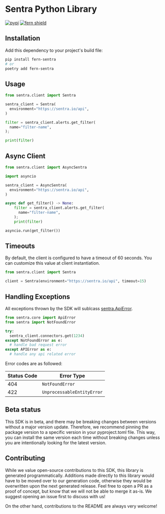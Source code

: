 # Sentra Python Library

[![pypi](https://img.shields.io/pypi/v/fern-sentra.svg)](https://pypi.python.org/pypi/fern-sentra)
[![fern shield](https://img.shields.io/badge/%F0%9F%8C%BF-SDK%20generated%20by%20Fern-brightgreen)](https://github.com/fern-api/fern)

## Installation

Add this dependency to your project's build file:

```bash
pip install fern-sentra
# or
poetry add fern-sentra
```

## Usage

```python
from sentra.client import Sentra

sentra_client = Sentra(
  environment="https://sentra.io/api",
)

filter = sentra_client.alerts.get_filter(
  name="filter-name",
);

print(filter)
```

## Async Client

```python
from sentra.client import AsyncSentra

import asyncio

sentra_client = AsyncSentra(
  environment="https://sentra.io/api",
)

async def get_filter() -> None:
    filter = sentra_client.alerts.get_filter(
      name="filter-name",
    );
    print(filter)

asyncio.run(get_filter())
```

## Timeouts
By default, the client is configured to have a timeout of 60 seconds. You can customize this value at client instantiation. 

```python
from sentra.client import Sentra

client = Sentra(environment="https://sentra.io/api", timeout=15)
```

## Handling Exceptions
All exceptions thrown by the SDK will sublcass [sentra.ApiError](./src/sentra/core/api_error.py). 

```python
from sentra.core import ApiError
from sentra import NotFoundError

try:
  sentra_client.connectors.get(1234)
except NotFoundError as e: 
  # handle bad request error
except APIError as e:  
  # handle any api related error
```

Error codes are as followed:

| Status Code | Error Type                 |
| ----------- | -------------------------- |
| 404         | `NotFoundError`            |
| 422         | `UnprocessableEntityError` |

## Beta status

This SDK is in beta, and there may be breaking changes between versions without a major version update. Therefore, we recommend pinning the package version to a specific version in your pyproject.toml file. This way, you can install the same version each time without breaking changes unless you are intentionally looking for the latest version.

## Contributing

While we value open-source contributions to this SDK, this library is generated programmatically. Additions made directly to this library would have to be moved over to our generation code, otherwise they would be overwritten upon the next generated release. Feel free to open a PR as a proof of concept, but know that we will not be able to merge it as-is. We suggest opening an issue first to discuss with us!

On the other hand, contributions to the README are always very welcome!
